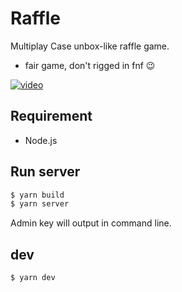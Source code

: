 # Raffle

Multiplay Case unbox-like raffle game.

* fair game, don't rigged in fnf 😉

[![video](https://user-images.githubusercontent.com/37972714/103028277-c78b3000-459a-11eb-8351-ca1a73cf187e.png)](https://streamable.com/kcp35m)

## Requirement

* Node.js

## Run server

``` bash
$ yarn build
$ yarn server
```

Admin key will output in command line.

## dev

```bash
$ yarn dev
```
